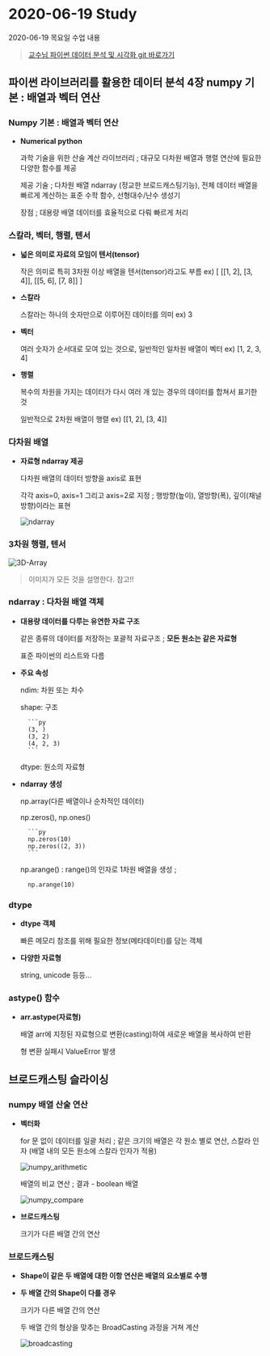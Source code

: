 # 2020-06-19 Study

2020-06-19 목요일 수업 내용

> [교수님 파이썬 데이터 분석 및 시각화 git 바로가기](https://github.com/lee7py/Pydata-ANS-VIS)


## 파이썬 라이브러리를 활용한 데이터 분석 4장 numpy 기본 : 배열과 벡터 연산  


### Numpy 기본 : 배열과 벡터 연산 

- **Numerical python**

    과학 기술을 위한 산술 계산 라이브러리 ; 대규모 다차원 배열과 행렬 연산에 필요한 다양한 함수를 제공  

    제공 기술 ; 다차원 배열 ndarray (정교한 브로드캐스팅기능), 전체 데이터 배열을 빠르게 계산하는 표준 수학 함수, 선형대수/난수 생성기  

    장점 ; 대용량 배열 데이터를 효율적으로 다뤄 빠르게 처리  


### 스칼라, 벡터, 행렬, 텐서  

- **넓은 의미로 자료의 모임이 텐서(tensor)**

    작은 의미로 특히 3차원 이상 배열을 텐서(tensor)라고도 부름  ex) [ [[1, 2], [3, 4]], [[5, 6], [7, 8]] ]  

- **스칼라**

    스칼라는 하나의 숫자만으로 이루어진 데이터를 의미 ex) 3  

- **벡터**

    여러 숫자가 순서대로 모여 있는 것으로, 일반적인 일차원 배열이 벡터 ex) [1, 2, 3, 4]  

- **행렬**

    복수의 차원을 가지는 데이터가 다시 여러 개 있는 경우의 데이터를 합쳐서 표기한 것  

    일반적으로 2차원 배열이 행렬 ex) [[1, 2], [3, 4]]


### 다차원 배열  

- **자료형 ndarray 제공**  

    다차원 배열의 데이터 방향을 axis로 표현  

    각각 axis=0, axis=1 그리고 axis=2로 지정 ; 행방향(높이), 열방향(폭), 깊이(채널 방향)이라는 표현  

    ![ndarray](../../img/data_analysis/ndarray.png)

### 3차원 행렬, 텐서  


![3D-Array](../../img/data_analysis/3D-Array.png)

> 이미지가 모든 것을 설명한다. 참고!!

### ndarray : 다차원 배열 객체  

- **대용량 데이터를 다루는 유연한 자료 구조**

    같은 종류의 데이터를 저장하는 포괄적 자료구조 ; **모든 원소는 같은 자료형**  

    표준 파이썬의 리스트와 다름  

- **주요 속성**

    ndim: 차원 또는 차수  

    shape: 구조 

        ```py
        (3, )
        (3, 2)
        (4, 2, 3)
        ```

    dtype: 원소의 자료형  

- **ndarray 생성**  

    np.array(다른 배열이나 순차적인 데이터)  

    np.zeros(), np.ones() 
    
        ```py
        np.zeros(10)
        np.zeros((2, 3))  
        ```

    np.arange() : range()의 인자로 1차원 배열을 생성 ;
        
        np.arange(10)

### dtype

- **dtype 객체**

    빠른 메모리 참조를 위해 필요한 정보(메타데이터)를 담는 객체  

- **다양한 자료형**

    string, unicode 등등...

### astype() 함수

- **arr.astype(자료형)**

    배열 arr에 지정된 자료형으로 변환(casting)하여 새로운 배열을 복사하여 반환  

    형 변환 실패시 ValueError 발생  


## 브로드캐스팅 슬라이싱

### numpy 배열 산술 연산  

- **벡터화**

    for 문 없이 데이터를 일괄 처리 ; 같은 크기의 배열은 각 원소 별로 연산, 스칼라 인자 (배열 내의 모든 원소에 스칼라 인자가 적용)  

    ![numpy_arithmetic](../../img/data_analysis/numpy_arithmetic.png)

    배열의 비교 연산 ; 결과 - boolean 배열

    ![numpy_compare](../../img/data_analysis/numpy_compare.png)  

- **브로드캐스팅**

    크기가 다른 배열 간의 연산  

### 브로드캐스팅  

- **Shape이 같은 두 배열에 대한 이항 연산은 배열의 요소별로 수행**  

- **두 배열 간의 Shape이 다를 경우**

    크기가 다른 배열 간의 연산  

    두 배열 간의 형상을 맞추는 BroadCasting 과정을 거쳐 계산  

    ![broadcasting](../../img/data_analysis/broadcasting.png)
